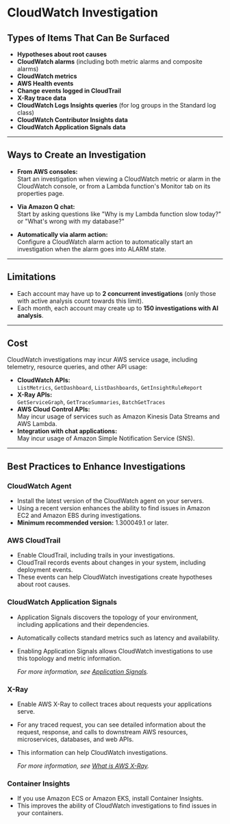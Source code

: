 # CloudWatch Investigation

## Types of Items That Can Be Surfaced

- **Hypotheses about root causes**
- **CloudWatch alarms** (including both metric alarms and composite alarms)
- **CloudWatch metrics**
- **AWS Health events**
- **Change events logged in CloudTrail**
- **X-Ray trace data**
- **CloudWatch Logs Insights queries** (for log groups in the Standard log class)
- **CloudWatch Contributor Insights data**
- **CloudWatch Application Signals data**

---

## Ways to Create an Investigation

- **From AWS consoles:**  
  Start an investigation when viewing a CloudWatch metric or alarm in the CloudWatch console, or from a Lambda function's Monitor tab on its properties page.

- **Via Amazon Q chat:**  
  Start by asking questions like "Why is my Lambda function slow today?" or "What's wrong with my database?"

- **Automatically via alarm action:**  
  Configure a CloudWatch alarm action to automatically start an investigation when the alarm goes into ALARM state.

---

## Limitations

- Each account may have up to **2 concurrent investigations** (only those with active analysis count towards this limit).
- Each month, each account may create up to **150 investigations with AI analysis**.

---

## Cost

CloudWatch investigations may incur AWS service usage, including telemetry, resource queries, and other API usage:

- **CloudWatch APIs:**  
  `ListMetrics`, `GetDashboard`, `ListDashboards`, `GetInsightRuleReport`
- **X-Ray APIs:**  
  `GetServiceGraph`, `GetTraceSummaries`, `BatchGetTraces`
- **AWS Cloud Control APIs:**  
  May incur usage of services such as Amazon Kinesis Data Streams and AWS Lambda.
- **Integration with chat applications:**  
  May incur usage of Amazon Simple Notification Service (SNS).

---

## Best Practices to Enhance Investigations

### CloudWatch Agent

- Install the latest version of the CloudWatch agent on your servers.
- Using a recent version enhances the ability to find issues in Amazon EC2 and Amazon EBS during investigations.
- **Minimum recommended version:** 1.300049.1 or later.

### AWS CloudTrail

- Enable CloudTrail, including trails in your investigations.
- CloudTrail records events about changes in your system, including deployment events.
- These events can help CloudWatch investigations create hypotheses about root causes.

### CloudWatch Application Signals

- Application Signals discovers the topology of your environment, including applications and their dependencies.
- Automatically collects standard metrics such as latency and availability.
- Enabling Application Signals allows CloudWatch investigations to use this topology and metric information.

  _For more information, see [Application Signals](https://docs.aws.amazon.com/AmazonCloudWatch/latest/monitoring/appsignals.html)._

### X-Ray

- Enable AWS X-Ray to collect traces about requests your applications serve.
- For any traced request, you can see detailed information about the request, response, and calls to downstream AWS resources, microservices, databases, and web APIs.
- This information can help CloudWatch investigations.

  _For more information, see [What is AWS X-Ray](https://docs.aws.amazon.com/xray/latest/devguide/aws-xray.html)._

### Container Insights

- If you use Amazon ECS or Amazon EKS, install Container Insights.
- This improves the ability of CloudWatch investigations to find issues in your containers.
